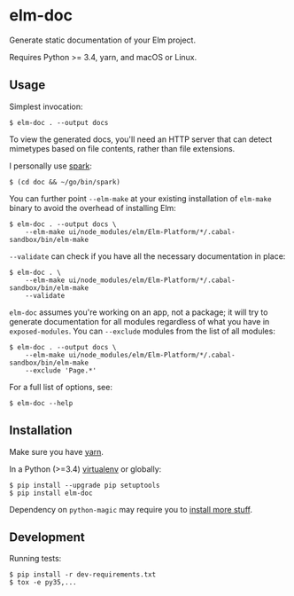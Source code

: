 # elm-doc

Generate static documentation of your Elm project.

Requires Python >= 3.4, yarn, and macOS or Linux.

## Usage

Simplest invocation:

    $ elm-doc . --output docs

To view the generated docs, you'll need an HTTP server that can detect mimetypes
based on file contents, rather than file extensions.

I personally use [spark](https://github.com/rif/spark):

    $ (cd doc && ~/go/bin/spark)

You can further point `--elm-make` at your existing installation of `elm-make` binary
to avoid the overhead of installing Elm:

    $ elm-doc . --output docs \
        --elm-make ui/node_modules/elm/Elm-Platform/*/.cabal-sandbox/bin/elm-make

`--validate` can check if you have all the necessary documentation in place:

    $ elm-doc . \
        --elm-make ui/node_modules/elm/Elm-Platform/*/.cabal-sandbox/bin/elm-make
        --validate

`elm-doc` assumes you're working on an app, not a package; it will try to generate
documentation for all modules regardless of what you have in `exposed-modules`.
You can `--exclude` modules from the list of all modules:

    $ elm-doc . --output docs \
        --elm-make ui/node_modules/elm/Elm-Platform/*/.cabal-sandbox/bin/elm-make
        --exclude 'Page.*'

For a full list of options, see:

    $ elm-doc --help

## Installation

Make sure you have [yarn](https://yarnpkg.com/en/docs/install).

In a Python (>=3.4) [virtualenv](https://docs.python.org/3.6/library/venv.html#creating-virtual-environments) or globally:

    $ pip install --upgrade pip setuptools
    $ pip install elm-doc

Dependency on `python-magic` may require you to [install more stuff](https://github.com/ahupp/python-magic#dependencies).

## Development

Running tests:

    $ pip install -r dev-requirements.txt
    $ tox -e py35,...
